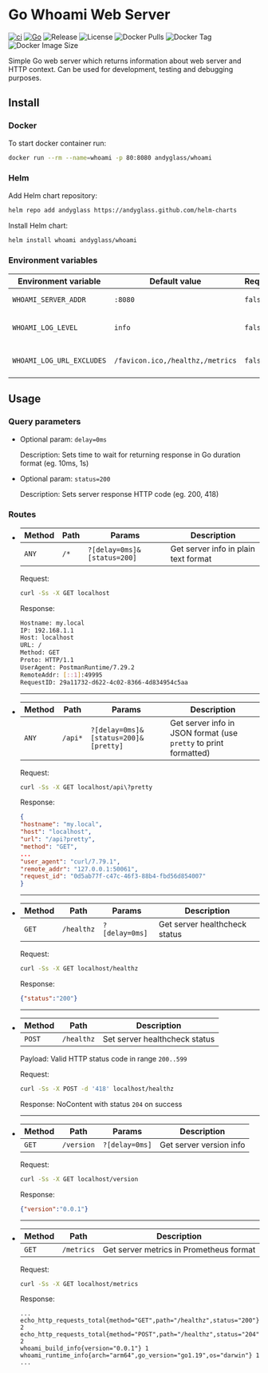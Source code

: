 # Go Whoami Web Server

[![ci](https://github.com/andymarkow/whoami/actions/workflows/ci.yml/badge.svg)](https://github.com/andymarkow/whoami/actions/workflows/ci.yml)
[![Go](https://img.shields.io/static/v1?label=go&message=v1.21%2b&color=blue&logo=go)](#)
![Release](https://img.shields.io/github/v/release/andymarkow/whoami?display_name=release&include_prereleases&sort=date)
![License](https://img.shields.io/github/license/andymarkow/whoami)
![Docker Pulls](https://img.shields.io/docker/pulls/andymarkow/whoami)
![Docker Tag](https://img.shields.io/docker/v/andymarkow/whoami?label=docker%20tag)
![Docker Image Size](https://img.shields.io/docker/image-size/andymarkow/whoami/latest)

Simple Go web server which returns information about web server and HTTP context.
Can be used for development, testing and debugging purposes.


## Install

### Docker

To start docker container run:
```bash
docker run --rm --name=whoami -p 80:8080 andyglass/whoami
```

### Helm

Add Helm chart repository:
```bash
helm repo add andyglass https://andyglass.github.com/helm-charts
```

Install Helm chart:
```bash
helm install whoami andyglass/whoami
```

### Environment variables

| Environment variable | Default value | Required | Description |
| --- | --- | --- | --- |
| `WHOAMI_SERVER_ADDR` | `:8080` | `false` | Web server listen address and port |
| `WHOAMI_LOG_LEVEL` | `info` | `false` | Web server log level. Values: [debug,info,warn,error,fatal] |
| `WHOAMI_LOG_URL_EXCLUDES` | `/favicon.ico,/healthz,/metrics` | `false` | Comma-separated list of urls to exclude from access log |


## Usage

### Query parameters

- Optional param: `delay=0ms`

  Description: Sets time to wait for returning response in Go duration format (eg. 10ms, 1s)

- Optional param: `status=200`

  Description: Sets server response HTTP code (eg. 200, 418)

### Routes

- | Method | Path | Params | Description |
  | --- | --- | --- | --- |
  | `ANY` | `/*` | `?[delay=0ms]&[status=200]` | Get server info in plain text format |

  Request:
  ```bash
  curl -Ss -X GET localhost
  ```

	Response:
	```bash
	Hostname: my.local
	IP: 192.168.1.1
	Host: localhost
	URL: /
	Method: GET
	Proto: HTTP/1.1
	UserAgent: PostmanRuntime/7.29.2
	RemoteAddr: [::1]:49995
	RequestID: 29a11732-d622-4c02-8366-4d834954c5aa
	```
  ---

- | Method | Path | Params | Description |
  | --- | --- | --- | --- |
  | `ANY` | `/api*` | `?[delay=0ms]&[status=200]&[pretty]` | Get server info in JSON format (use `pretty` to print formatted) |
  
  Request:
  ```bash
  curl -Ss -X GET localhost/api\?pretty
  ```

	Response:
	```json
  {
    "hostname": "my.local",
    "host": "localhost",
    "url": "/api?pretty",
    "method": "GET",
    ...
    "user_agent": "curl/7.79.1",
    "remote_addr": "127.0.0.1:50061",
    "request_id": "0d5ab77f-c47c-46f3-88b4-fbd56d854007"
  }
	```
  ---

- | Method | Path | Params | Description |
  | --- | --- | --- | --- |
  | `GET` | `/healthz` | `?[delay=0ms]` | Get server healthcheck status |
  
  Request:
  ```bash
  curl -Ss -X GET localhost/healthz
  ```

	Response:
	```json
  {"status":"200"}
	```
  ---

- | Method | Path | Description |
  | --- | --- | --- |
  | `POST` | `/healthz` | Set server healthcheck status |
  
  Payload: Valid HTTP status code in range `200..599`

  Request:
  ```bash
  curl -Ss -X POST -d '418' localhost/healthz
  ```

	Response: NoContent with status `204` on success
  
  ---

- | Method | Path | Params | Description |
  | --- | --- | --- | --- |
  | `GET` | `/version` | `?[delay=0ms]` | Get server version info |
  
  Request:
  ```bash
  curl -Ss -X GET localhost/version
  ```

	Response:
	```json
  {"version":"0.0.1"}
	```
  ---

- | Method | Path | Description |
  | --- | --- | --- |
  | `GET` | `/metrics` | Get server metrics in Prometheus format |
  
  Request:
  ```bash
  curl -Ss -X GET localhost/metrics
  ```

	Response:
	```
  ...
  echo_http_requests_total{method="GET",path="/healthz",status="200"} 2
  echo_http_requests_total{method="POST",path="/healthz",status="204"} 2
  whoami_build_info{version="0.0.1"} 1
  whoami_runtime_info{arch="arm64",go_version="go1.19",os="darwin"} 1
  ...
	```
